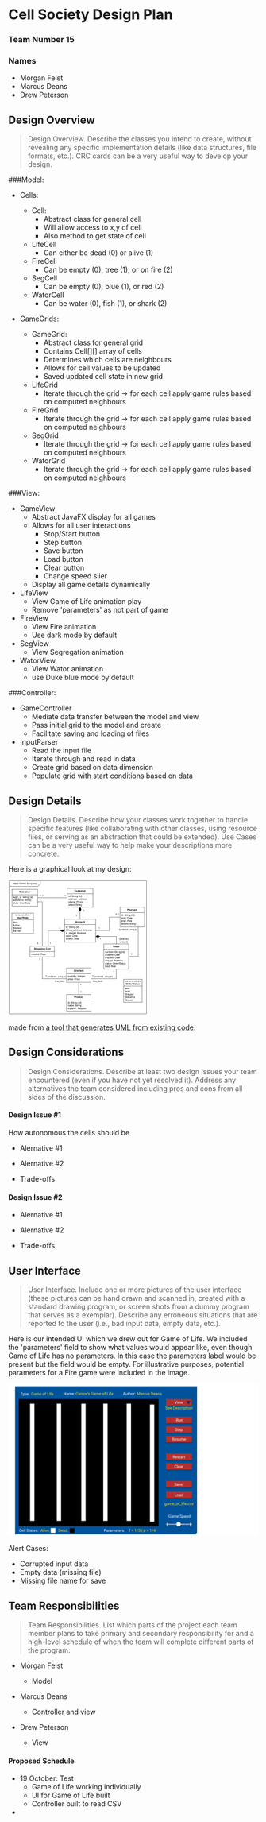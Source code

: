 # Cell Society Design Plan

### Team Number 15

### Names

* Morgan Feist
* Marcus Deans
* Drew Peterson

## Design Overview
> Design Overview. Describe the classes you intend to create, without revealing any specific implementation details (like data structures, file formats, etc.). CRC cards can be a very useful way to develop your design.

###Model:
* Cells:
  * Cell:
    * Abstract class for general cell
    * Will allow access to x,y of cell
    * Also method to get state of cell
  * LifeCell
    * Can either be dead (0) or alive (1)
  * FireCell
    * Can be empty (0), tree (1), or on fire (2)
  * SegCell
    * Can be empty (0), blue (1), or red (2)
  * WatorCell
    * Can be water (0), fish (1), or shark (2)

* GameGrids:
  * GameGrid:
    * Abstract class for general grid
    * Contains Cell[][] array of cells
    * Determines which cells are neighbours
    * Allows for cell values to be updated
    * Saved updated cell state in new grid
  * LifeGrid
    * Iterate through the grid -> for each cell apply game rules based on computed neighbours
  * FireGrid 
    * Iterate through the grid -> for each cell apply game rules based on computed neighbours
  * SegGrid
    * Iterate through the grid -> for each cell apply game rules based on computed neighbours
  * WatorGrid
    * Iterate through the grid -> for each cell apply game rules based on computed neighbours


###View:
* GameView
  * Abstract JavaFX display for all games
  * Allows for all user interactions
    * Stop/Start button
    * Step button
    * Save button
    * Load button
    * Clear button
    * Change speed slier
  * Display all game details dynamically
* LifeView
  * View Game of Life animation play
  * Remove 'parameters' as not part of game
* FireView
  * View Fire animation
  * Use dark mode by default
* SegView
  * View Segregation animation
* WatorView
  * View Wator animation
  * use Duke blue mode by default

###Controller:
* GameController
  * Mediate data transfer between the model and view
  * Pass initial grid to the model and create
  * Facilitate saving and loading of files
* InputParser
  * Read the input file
  * Iterate through and read in data
  * Create grid based on data dimension
  * Populate grid with start conditions based on data
## Design Details
> Design Details. Describe how your classes work together to handle specific features (like collaborating with other classes, using resource files, or serving as an abstraction that could be extended). Use Cases can be a very useful way to help make your descriptions more concrete.

Here is a graphical look at my design:

![This is cool, too bad you can't see it](images/online-shopping-uml-example.png "An initial UI")

made from [a tool that generates UML from existing code](http://staruml.io/).

## Design Considerations
> Design Considerations. Describe at least two design issues your team encountered (even if you have not yet resolved it). Address any alternatives the team considered including pros and cons from all sides of the discussion.
#### Design Issue #1
How autonomous the cells should be
* Alernative #1

* Alernative #2

* Trade-offs

#### Design Issue #2

* Alernative #1

* Alernative #2

* Trade-offs

## User Interface
> User Interface. Include one or more pictures of the user interface (these pictures can be hand drawn and scanned in, created with a standard drawing program, or screen shots from a dummy program that serves as a exemplar). Describe any erroneous situations that are reported to the user (i.e., bad input data, empty data, etc.).

Here is our intended UI which we drew out for Game of Life. We included the 'parameters' field to
show what values would appear like, even though Game of Life has no parameters. In this case the
parameters label would be present but the field would be empty. For illustrative purposes, potential
parameters for a Fire game were included in the image.

![This is cool, too bad you can't see it](images/game_of_life_ui_design.png "An alternate design")

Alert Cases:
* Corrupted input data
* Empty data (missing file)
* Missing file name for save

## Team Responsibilities
> Team Responsibilities. List which parts of the project each team member plans to take primary and secondary responsibility for and a high-level schedule of when the team will complete different parts of the program.

* Morgan Feist
  * Model

* Marcus Deans
  * Controller and view

* Drew Peterson
  * View

#### Proposed Schedule
* 19 October: Test
  * Game of Life working individually
  * UI for Game of Life built
  * Controller built to read CSV
* 

